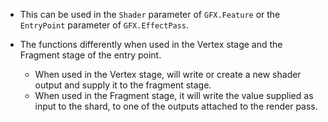 - This can be used in the `Shader` parameter of `GFX.Feature` or the `EntryPoint` parameter of `GFX.EffectPass`.

- The functions differently when used in the Vertex stage and the Fragment stage of the entry point.
  - When used in the Vertex stage, will write or create a new shader output and supply it to the fragment stage.
  - When used in the Fragment stage, it will write the value supplied as input to the shard, to one of the outputs attached to the render pass.